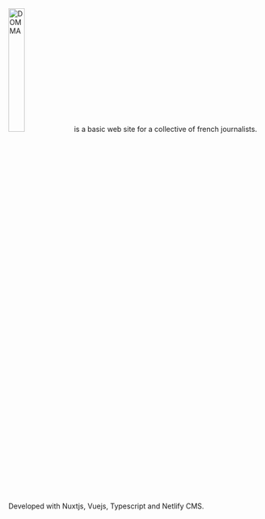 <p style="margin: 0">
  <img src="https://user-images.githubusercontent.com/48241779/118368189-0ea5ac00-b5a2-11eb-8cb7-e31436840567.png" alt="DOMMA" width="25%">
	 is a basic web site for a collective of french journalists.
</p>
Developed with Nuxtjs, Vuejs, Typescript and Netlify CMS.

